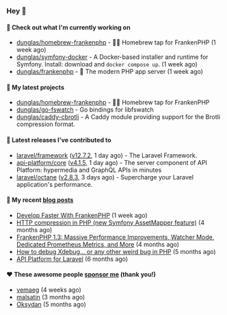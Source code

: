 ### Hey 👋

#### 👷 Check out what I'm currently working on

- [dunglas/homebrew-frankenphp](https://github.com/dunglas/homebrew-frankenphp) - 🍺🧟 Homebrew tap for FrankenPHP (1 week ago)
- [dunglas/symfony-docker](https://github.com/dunglas/symfony-docker) - A Docker-based installer and runtime for Symfony. Install: download and `docker compose up`. (1 week ago)
- [dunglas/frankenphp](https://github.com/dunglas/frankenphp) - 🧟 The modern PHP app server (1 week ago)

#### 🌱 My latest projects

- [dunglas/homebrew-frankenphp](https://github.com/dunglas/homebrew-frankenphp) - 🍺🧟 Homebrew tap for FrankenPHP
- [dunglas/go-fswatch](https://github.com/dunglas/go-fswatch) - Go bindings for libfswatch
- [dunglas/caddy-cbrotli](https://github.com/dunglas/caddy-cbrotli) - A Caddy module providing support for the Brotli compression format.

#### 🔭 Latest releases I've contributed to

- [laravel/framework](https://github.com/laravel/framework) ([v12.7.2](https://github.com/laravel/framework/releases/tag/v12.7.2), 1 day ago) - The Laravel Framework.
- [api-platform/core](https://github.com/api-platform/core) ([v4.1.5](https://github.com/api-platform/core/releases/tag/v4.1.5), 1 day ago) - The server component of API Platform: hypermedia and GraphQL APIs in minutes
- [laravel/octane](https://github.com/laravel/octane) ([v2.8.3](https://github.com/laravel/octane/releases/tag/v2.8.3), 3 days ago) - Supercharge your Laravel application&#39;s performance.

#### 📜 My recent [blog posts](https://dunglas.fr)

- [Develop Faster With FrankenPHP](https://dunglas.dev/2025/03/develop-faster-with-frankenphp/) (1 week ago)
- [HTTP compression in PHP (new Symfony AssetMapper feature)](https://dunglas.dev/2024/12/http-compression-in-php-new-symfony-assetmapper-feature/) (4 months ago)
- [FrankenPHP 1.3: Massive Performance Improvements, Watcher Mode, Dedicated Prometheus Metrics, and More](https://dunglas.dev/2024/11/frankenphp-1-3-massive-performance-improvements-watcher-mode-dedicated-prometheus-metrics-and-more/) (4 months ago)
- [How to debug Xdebug… or any other weird bug in PHP](https://dunglas.dev/2024/10/how-to-debug-xdebug-or-any-other-weird-bug-in-php/) (5 months ago)
- [API Platform for Laravel](https://dunglas.dev/2024/09/api-platform-for-laravel/) (6 months ago)

#### ❤️ These awesome people [sponsor me](https://github.com/sponsors/dunglas) (thank you!)

- [vemaeg](https://github.com/vemaeg) (4 weeks ago)
- [malsatin](https://github.com/malsatin) (3 months ago)
- [Oksydan](https://github.com/Oksydan) (5 months ago)
